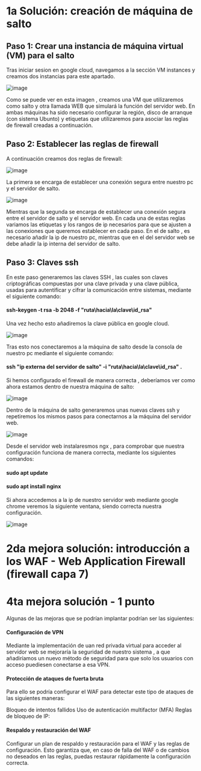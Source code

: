 # 1a Solución: creación de máquina de salto 
## Paso 1: Crear una instancia de máquina virtual (VM) para el salto
Tras iniciar sesion en google cloud, navegamos a la sección VM instances y creamos dos instancias para este apartado.

![image](https://github.com/Waterclau/ASR/assets/91564866/9ff77c1e-7caa-426e-9a92-57ef91115af5)

Como se puede ver en esta imagen , creamos una VM que utilizaremos como salto y otra llamada WEB que simulará la función del servidor web. 
En ambas máquinas ha sido necesario configurar la región, disco de arranque (con sistema Ubunto) y etiquetas que utilizaremos para asociar las reglas de firewall creadas a continuación.

##  Paso 2: Establecer las reglas de firewall
A continuación creamos dos reglas de firewall:

![image](https://github.com/Waterclau/ASR/assets/91564866/b4a830f5-7b37-4e41-864e-931ba765523e)

La primera se encarga de establecer una conexión segura entre nuestro pc y el servidor de salto.

![image](https://github.com/Waterclau/ASR/assets/91564866/7de02703-4165-498c-bb2c-0c682257e60a)

Mientras que la segunda se encarga de establecer una conexión segura entre el servidor de salto y el servidor web.
En cada una de estas reglas variamos las etiquetas y los rangos de ip necesarios para que se ajusten a las conexiones que queremos establecer en cada paso. 
En el de salto , es necesario añadir la ip de nuestro pc, mientras que en el del servidor web se debe añadir la ip interna del servidor de salto.

## Paso 3: Claves ssh

En este paso generaremos las claves SSH , las cuales son claves criptográficas compuestas por una clave privada y una clave pública, usadas para autentificar y cifrar la comunicación entre sistemas, mediante el siguiente comando: 

#### ssh-keygen -t rsa -b 2048 -f "ruta\hacia\la\clave\id_rsa"

Una vez hecho esto añadiremos la clave pública en google cloud.

![image](https://github.com/Waterclau/ASR/assets/91564866/4123d8da-a2c2-45f1-abd4-6df9fad99983)

Tras esto nos conectaremos a la máquina de salto desde la consola de nuestro pc mediante el siguiente comando: 
#### ssh "ip externa del servidor de salto" -i "ruta\hacia\la\clave\id_rsa" .
Si hemos configurado el firewall de manera correcta , deberíamos ver como ahora estamos dentro de nuestra máquina de salto: 

![image](https://github.com/Waterclau/ASR/assets/91564866/81cb7734-75fb-46c7-9146-6ef86a1ea739)

Dentro de la máquina de salto generaremos unas nuevas claves ssh y repetiremos los mismos pasos para conectarnos a la máquina del servidor web.

![image](https://github.com/Waterclau/ASR/assets/91564866/41eded52-8abe-43e1-9b96-867ce7ab0eb1)

Desde el servidor web instalaresmos ngx , para comprobar que nuestra configuración funciona de manera correcta, mediante los siguientes comandos:
#### sudo apt update
#### sudo apt install nginx

Si ahora accedemos a la ip de nuestro servidor web mediante google chrome veremos la siguiente ventana, siendo correcta nuestra configuración.

![image](https://github.com/Waterclau/ASR/assets/91564866/907750a3-c4ff-4fee-99be-1d2136d5089b)

# 2da mejora solución: introducción a los WAF - Web Application Firewall (firewall capa 7) 

# 4ta mejora solución - 1 punto
Algunas de las mejoras que se podrían implantar podrían ser las siguientes: 

#### Configuración de VPN

Mediante la implementación de uan red privada virtual para acceder al servidor web se mejoraría la seguridad de nuestro sistema , a que añadiríamos un nuevo método de seguridad para que solo los usuarios con acceso puediesen conectarse a esa VPN. 

#### Protección de ataques de fuerta bruta 

Para ello se podría configurar el WAF para detectar este tipo de ataques de las siguientes maneras: 

Bloqueo de intentos fallidos
Uso de autenticación multifactor (MFA)
Reglas de bloqueo de IP:

#### Respaldo y restauración del WAF 

Configurar un plan de respaldo y restauración para el WAF y las reglas de configuración. Esto garantiza que, en caso de falla del WAF o de cambios no deseados en las reglas, puedas restaurar rápidamente la configuración correcta.
